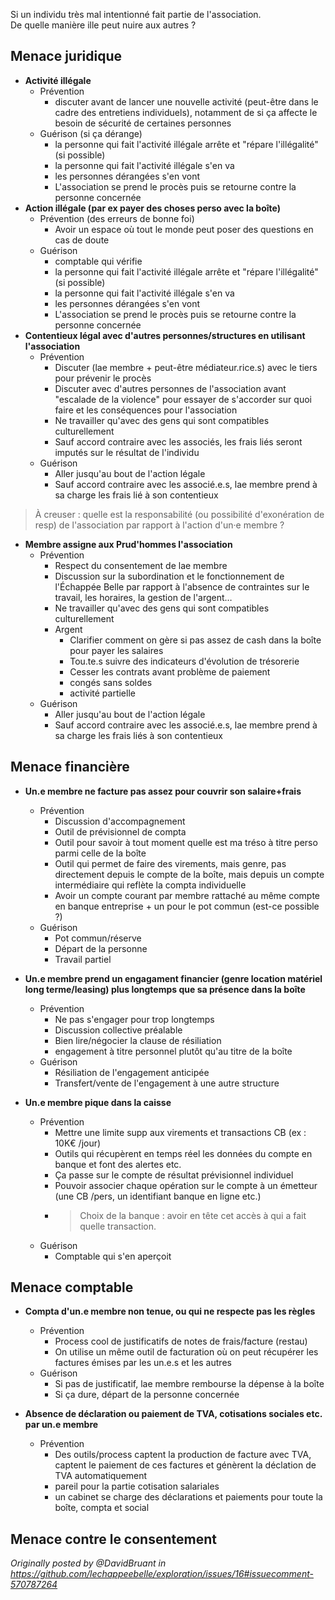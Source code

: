 
Si un individu très mal intentionné fait partie de l'association.  
De quelle manière ille peut nuire aux autres ?


## Menace juridique

- **Activité illégale**
    - Prévention
        - discuter avant de lancer une nouvelle activité (peut-être dans le cadre des entretiens individuels), notamment de si ça affecte le besoin de sécurité de certaines personnes
    - Guérison (si ça dérange)
        - la personne qui fait l'activité illégale arrête et "répare l'illégalité" (si possible)
        - la personne qui fait l'activité illégale s'en va
        - les personnes dérangées s'en vont
        - L'association se prend le procès puis se retourne contre la personne concernée
- **Action illégale (par ex payer des choses perso avec la boîte)**
    - Prévention (des erreurs de bonne foi)
        - Avoir un espace où tout le monde peut poser des questions en cas de doute
    - Guérison
        - comptable qui vérifie
        - la personne qui fait l'activité illégale arrête et "répare l'illégalité" (si possible)
        - la personne qui fait l'activité illégale s'en va
        - les personnes dérangées s'en vont
        - L'association se prend le procès puis se retourne contre la personne concernée
- **Contentieux légal avec d'autres personnes/structures en utilisant l'association**
    - Prévention
        - Discuter (lae membre + peut-être médiateur.rice.s) avec le tiers pour prévenir le procès
        - Discuter avec d'autres personnes de l'association avant "escalade de la violence" pour essayer de s'accorder sur quoi faire et les conséquences pour l'association
        - Ne travailler qu'avec des gens qui sont compatibles culturellement
        - Sauf accord contraire avec les associés, les frais liés seront imputés sur le résultat de l'individu
    - Guérison
        - Aller jusqu'au bout de l'action légale
        - Sauf accord contraire avec les associé.e.s, lae membre prend à sa charge les frais lié à son contentieux
> À creuser : quelle est la responsabilité (ou possibilité d'exonération de resp) de l'association par rapport à l'action d'un·e membre ?
- **Membre assigne aux Prud'hommes l'association**
    - Prévention
        - Respect du consentement de lae membre
        - Discussion sur la subordination et le fonctionnement de l'Échappée Belle par rapport à l'absence de contraintes sur le travail, les horaires, la gestion de l'argent…
        - Ne travailler qu'avec des gens qui sont compatibles culturellement
        - Argent
            - Clarifier comment on gère si pas assez de cash dans la boîte pour payer les salaires
            - Tou.te.s suivre des indicateurs d'évolution de trésorerie
            - Cesser les contrats avant problème de paiement
            - congés sans soldes
            - activité partielle
    - Guérison
        - Aller jusqu'au bout de l'action légale
        - Sauf accord contraire avec les associé.e.s, lae membre prend à sa charge les frais liés à son contentieux


## Menace financière

- **Un.e membre ne facture pas assez pour couvrir son salaire+frais**
    - Prévention
        - Discussion d'accompagnement
        - Outil de prévisionnel de compta
        - Outil pour savoir à tout moment quelle est ma tréso à titre perso parmi celle de la boîte
        - Outil qui permet de faire des virements, mais genre, pas directement depuis le compte de la boîte, mais depuis un compte intermédiaire qui reflète la compta individuelle
        - Avoir un compte courant par membre rattaché au même compte en banque entreprise + un pour le pot commun (est-ce possible ?)
    - Guérison
        - Pot commun/réserve
        - Départ de la personne
        - Travail partiel

- **Un.e membre prend un engagament financier (genre location matériel long terme/leasing) plus longtemps que sa présence dans la boîte**
    - Prévention
        - Ne pas s'engager pour trop longtemps
        - Discussion collective préalable
        - Bien lire/négocier la clause de résiliation
        - engagement à titre personnel plutôt qu'au titre de la boîte
    - Guérison
        - Résiliation de l'engagement anticipée
        - Transfert/vente de l'engagement à une autre structure

- **Un.e membre pique dans la caisse**
    - Prévention
        - Mettre une limite supp aux virements et transactions CB (ex : 10K€ /jour)
        - Outils qui récupèrent en temps réel les données du compte en banque et font des alertes etc.
        - Ça passe sur le compte de résultat prévisionnel individuel
        - Pouvoir associer chaque opération sur le compte à un émetteur (une CB /pers, un identifiant banque en ligne etc.)
        - > Choix de la banque : avoir en tête cet accès à qui a fait quelle transaction.
    - Guérison
        - Comptable qui s'en aperçoit


## Menace comptable

- **Compta d'un.e membre non tenue, ou qui ne respecte pas les règles**
    - Prévention
        - Process cool de justificatifs de notes de frais/facture (restau)
        - On utilise un même outil de facturation où on peut récupérer les factures émises par les un.e.s et les autres
    - Guérison
        - Si pas de justificatif, lae membre rembourse la dépense à la boîte
        - Si ça dure, départ de la personne concernée

- **Absence de déclaration ou paiement de TVA, cotisations sociales etc. par un.e membre**
    - Prévention
        - Des outils/process captent la production de facture avec TVA, captent le paiement de ces factures et génèrent la déclation de TVA automatiquement
        - pareil pour la partie cotisation salariales
        - un cabinet se charge des déclarations et paiements pour toute la boîte, compta et social


## Menace contre le consentement

_Originally posted by @DavidBruant in https://github.com/lechappeebelle/exploration/issues/16#issuecomment-570787264_
